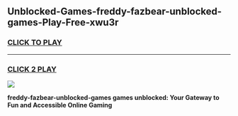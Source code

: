 
## Unblocked-Games-freddy-fazbear-unblocked-games-Play-Free-xwu3r
<h3>
<a href="https://premium76.site?title=freddy-fazbear-unblocked-games&ref=21A">CLICK TO PLAY</a></h3>
<hr>

<h3>
<a href="https://premium76.site?title=freddy-fazbear-unblocked-games&ref=21A">CLICK 2 PLAY</a>
  
</h3>

<a href="https://premium76.site?title=freddy-fazbear-unblocked-games&ref=21A"><img src="https://clearcache.store/games.png"></a>


**freddy-fazbear-unblocked-games games unblocked: Your Gateway to Fun and Accessible Online Gaming**
